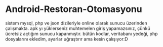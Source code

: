 # Android-Restoran-Otomasyonu
sistem mysql, php ve json dizileriyle online olarak sunucu üzerinden çalışmakta.
apk yı yüklerseniz muhtemelen giriş yapamazsınız, çünkü ücretsiz açtığım sunucu kapanmıştır.
bütün kodlar, veritabanı yedeği, php dosyalarını ekledim, ayarlar uğraştırır ama kesin çalışıyor:D
